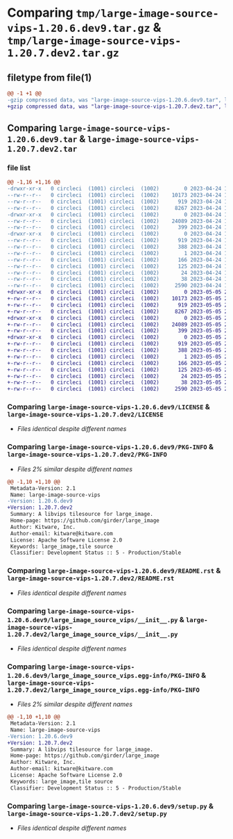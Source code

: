 # Comparing `tmp/large-image-source-vips-1.20.6.dev9.tar.gz` & `tmp/large-image-source-vips-1.20.7.dev2.tar.gz`

## filetype from file(1)

```diff
@@ -1 +1 @@
-gzip compressed data, was "large-image-source-vips-1.20.6.dev9.tar", last modified: Mon Apr 24 18:04:57 2023, max compression
+gzip compressed data, was "large-image-source-vips-1.20.7.dev2.tar", last modified: Fri May  5 20:02:56 2023, max compression
```

## Comparing `large-image-source-vips-1.20.6.dev9.tar` & `large-image-source-vips-1.20.7.dev2.tar`

### file list

```diff
@@ -1,16 +1,16 @@
-drwxr-xr-x   0 circleci  (1001) circleci  (1002)        0 2023-04-24 18:04:57.024335 large-image-source-vips-1.20.6.dev9/
--rw-r--r--   0 circleci  (1001) circleci  (1002)    10173 2023-04-24 18:04:56.000000 large-image-source-vips-1.20.6.dev9/LICENSE
--rw-r--r--   0 circleci  (1001) circleci  (1002)      919 2023-04-24 18:04:57.024335 large-image-source-vips-1.20.6.dev9/PKG-INFO
--rw-r--r--   0 circleci  (1001) circleci  (1002)     8267 2023-04-24 18:04:56.000000 large-image-source-vips-1.20.6.dev9/README.rst
-drwxr-xr-x   0 circleci  (1001) circleci  (1002)        0 2023-04-24 18:04:57.024335 large-image-source-vips-1.20.6.dev9/large_image_source_vips/
--rw-r--r--   0 circleci  (1001) circleci  (1002)    24089 2023-04-24 18:02:52.000000 large-image-source-vips-1.20.6.dev9/large_image_source_vips/__init__.py
--rw-r--r--   0 circleci  (1001) circleci  (1002)      399 2023-04-24 18:02:52.000000 large-image-source-vips-1.20.6.dev9/large_image_source_vips/girder_source.py
-drwxr-xr-x   0 circleci  (1001) circleci  (1002)        0 2023-04-24 18:04:57.024335 large-image-source-vips-1.20.6.dev9/large_image_source_vips.egg-info/
--rw-r--r--   0 circleci  (1001) circleci  (1002)      919 2023-04-24 18:04:56.000000 large-image-source-vips-1.20.6.dev9/large_image_source_vips.egg-info/PKG-INFO
--rw-r--r--   0 circleci  (1001) circleci  (1002)      388 2023-04-24 18:04:57.000000 large-image-source-vips-1.20.6.dev9/large_image_source_vips.egg-info/SOURCES.txt
--rw-r--r--   0 circleci  (1001) circleci  (1002)        1 2023-04-24 18:04:56.000000 large-image-source-vips-1.20.6.dev9/large_image_source_vips.egg-info/dependency_links.txt
--rw-r--r--   0 circleci  (1001) circleci  (1002)      166 2023-04-24 18:04:56.000000 large-image-source-vips-1.20.6.dev9/large_image_source_vips.egg-info/entry_points.txt
--rw-r--r--   0 circleci  (1001) circleci  (1002)      125 2023-04-24 18:04:56.000000 large-image-source-vips-1.20.6.dev9/large_image_source_vips.egg-info/requires.txt
--rw-r--r--   0 circleci  (1001) circleci  (1002)       24 2023-04-24 18:04:56.000000 large-image-source-vips-1.20.6.dev9/large_image_source_vips.egg-info/top_level.txt
--rw-r--r--   0 circleci  (1001) circleci  (1002)       38 2023-04-24 18:04:57.024335 large-image-source-vips-1.20.6.dev9/setup.cfg
--rw-r--r--   0 circleci  (1001) circleci  (1002)     2590 2023-04-24 18:02:52.000000 large-image-source-vips-1.20.6.dev9/setup.py
+drwxr-xr-x   0 circleci  (1001) circleci  (1002)        0 2023-05-05 20:02:56.941301 large-image-source-vips-1.20.7.dev2/
+-rw-r--r--   0 circleci  (1001) circleci  (1002)    10173 2023-05-05 20:02:56.000000 large-image-source-vips-1.20.7.dev2/LICENSE
+-rw-r--r--   0 circleci  (1001) circleci  (1002)      919 2023-05-05 20:02:56.941301 large-image-source-vips-1.20.7.dev2/PKG-INFO
+-rw-r--r--   0 circleci  (1001) circleci  (1002)     8267 2023-05-05 20:02:56.000000 large-image-source-vips-1.20.7.dev2/README.rst
+drwxr-xr-x   0 circleci  (1001) circleci  (1002)        0 2023-05-05 20:02:56.941301 large-image-source-vips-1.20.7.dev2/large_image_source_vips/
+-rw-r--r--   0 circleci  (1001) circleci  (1002)    24089 2023-05-05 20:00:01.000000 large-image-source-vips-1.20.7.dev2/large_image_source_vips/__init__.py
+-rw-r--r--   0 circleci  (1001) circleci  (1002)      399 2023-05-05 20:00:01.000000 large-image-source-vips-1.20.7.dev2/large_image_source_vips/girder_source.py
+drwxr-xr-x   0 circleci  (1001) circleci  (1002)        0 2023-05-05 20:02:56.941301 large-image-source-vips-1.20.7.dev2/large_image_source_vips.egg-info/
+-rw-r--r--   0 circleci  (1001) circleci  (1002)      919 2023-05-05 20:02:56.000000 large-image-source-vips-1.20.7.dev2/large_image_source_vips.egg-info/PKG-INFO
+-rw-r--r--   0 circleci  (1001) circleci  (1002)      388 2023-05-05 20:02:56.000000 large-image-source-vips-1.20.7.dev2/large_image_source_vips.egg-info/SOURCES.txt
+-rw-r--r--   0 circleci  (1001) circleci  (1002)        1 2023-05-05 20:02:56.000000 large-image-source-vips-1.20.7.dev2/large_image_source_vips.egg-info/dependency_links.txt
+-rw-r--r--   0 circleci  (1001) circleci  (1002)      166 2023-05-05 20:02:56.000000 large-image-source-vips-1.20.7.dev2/large_image_source_vips.egg-info/entry_points.txt
+-rw-r--r--   0 circleci  (1001) circleci  (1002)      125 2023-05-05 20:02:56.000000 large-image-source-vips-1.20.7.dev2/large_image_source_vips.egg-info/requires.txt
+-rw-r--r--   0 circleci  (1001) circleci  (1002)       24 2023-05-05 20:02:56.000000 large-image-source-vips-1.20.7.dev2/large_image_source_vips.egg-info/top_level.txt
+-rw-r--r--   0 circleci  (1001) circleci  (1002)       38 2023-05-05 20:02:56.941301 large-image-source-vips-1.20.7.dev2/setup.cfg
+-rw-r--r--   0 circleci  (1001) circleci  (1002)     2590 2023-05-05 20:00:01.000000 large-image-source-vips-1.20.7.dev2/setup.py
```

### Comparing `large-image-source-vips-1.20.6.dev9/LICENSE` & `large-image-source-vips-1.20.7.dev2/LICENSE`

 * *Files identical despite different names*

### Comparing `large-image-source-vips-1.20.6.dev9/PKG-INFO` & `large-image-source-vips-1.20.7.dev2/PKG-INFO`

 * *Files 2% similar despite different names*

```diff
@@ -1,10 +1,10 @@
 Metadata-Version: 2.1
 Name: large-image-source-vips
-Version: 1.20.6.dev9
+Version: 1.20.7.dev2
 Summary: A libvips tilesource for large_image.
 Home-page: https://github.com/girder/large_image
 Author: Kitware, Inc.
 Author-email: kitware@kitware.com
 License: Apache Software License 2.0
 Keywords: large_image,tile source
 Classifier: Development Status :: 5 - Production/Stable
```

### Comparing `large-image-source-vips-1.20.6.dev9/README.rst` & `large-image-source-vips-1.20.7.dev2/README.rst`

 * *Files identical despite different names*

### Comparing `large-image-source-vips-1.20.6.dev9/large_image_source_vips/__init__.py` & `large-image-source-vips-1.20.7.dev2/large_image_source_vips/__init__.py`

 * *Files identical despite different names*

### Comparing `large-image-source-vips-1.20.6.dev9/large_image_source_vips.egg-info/PKG-INFO` & `large-image-source-vips-1.20.7.dev2/large_image_source_vips.egg-info/PKG-INFO`

 * *Files 2% similar despite different names*

```diff
@@ -1,10 +1,10 @@
 Metadata-Version: 2.1
 Name: large-image-source-vips
-Version: 1.20.6.dev9
+Version: 1.20.7.dev2
 Summary: A libvips tilesource for large_image.
 Home-page: https://github.com/girder/large_image
 Author: Kitware, Inc.
 Author-email: kitware@kitware.com
 License: Apache Software License 2.0
 Keywords: large_image,tile source
 Classifier: Development Status :: 5 - Production/Stable
```

### Comparing `large-image-source-vips-1.20.6.dev9/setup.py` & `large-image-source-vips-1.20.7.dev2/setup.py`

 * *Files identical despite different names*

